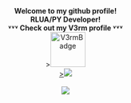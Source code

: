 
<div id="header" align="middle">
  <b>Welcome to my github profile!</b>
  </br>
  <b>RLUA/PY Developer!</b>
  </br>
  <b>˅˅˅ Check out my V3rm profile ˅˅˅</b>
</div>

<div id="badges" align="middle">><a href="https://v3rmillion.net/member.php?action=profile&uid=872364"><img src="https://v3rmillion.net/images/logo__ukraine.png" alt="V3rmBadge" height="70"/> 
<div id="header" align="middle">><img src="https://dcbadge.vercel.app/api/shield/535908923266301954?style=flat&theme=clean" />
  

<div id="badges">
  </br>
  <a href="https://github-readme-stats.vercel.app/api/top-langs/?username=jefestef&hide=php&theme=city_lights">
    <img align="centre" src="https://github-readme-stats.vercel.app/api/top-langs/?username=dv1m&hide=php&theme=city_lights" />
  </a>
</div>
